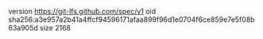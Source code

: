 version https://git-lfs.github.com/spec/v1
oid sha256:a3e957a2b41a4ffcf94596171afaa899f96d1e0704f6ce859e7e5f08b63a905d
size 2168
